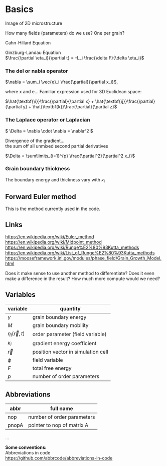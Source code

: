 # Basics

Image of 2D microstructure

How many fields (parameters) do we use? One per grain?

Cahn-Hillard Equation

Ginzburg-Landau Equation  
$\frac{\partial \eta_i}{\partial t} = -L_i \frac{\delta F}{\delta \eta_i}$


### The del or nabla operator

$\nabla = \sum_i \vec{e}_i \frac{\partial}{\partial x_i}$,

where x and e...  Familiar expression used for 3D Euclidean space:

$\hat{\textbf{\i}}\frac{\partial}{\partial x} + \hat{\textbf{\j}}\frac{\partial}{\partial y} + \hat{\textbf{k}}\frac{\partial}{\partial z}$


### The Laplace operator or Laplacian

$ \Delta = \nabla \cdot \nabla = \nabla^2 $

Divergence of the gradient...  
the sum off all unmixed second partial derivatives

$\Delta = \sum\limits_{i=1}^{p} \frac{\partial^2}{\partial^2 x_i}$


### Grain boundary thickness

The boundary energy and thickness vary with $\kappa_i$

## Forward Euler method 

This is the method currently used in the code.

## Links

https://en.wikipedia.org/wiki/Euler_method
https://en.wikipedia.org/wiki/Midpoint_method
https://en.wikipedia.org/wiki/Runge%E2%80%93Kutta_methods
https://en.wikipedia.org/wiki/List_of_Runge%E2%80%93Kutta_methods
https://mooseframework.inl.gov/modules/phase_field/Grain_Growth_Model.html


Does it make sense to use another method to differentiate? Does it even make a 
difference in the result? How much more compute would we need?

## Variables



| variable | quantity |
| -------- | -------- |
| $\gamma$ | grain boundary energy |
| $M$      | grain boundary mobility |
| $\eta_i (\vec{r},t)$ | order parameter (field variable) |
| $\kappa_i$ | gradient energy coefficient |
| $\vec{r}$ | position vector in simulation cell |
| $\phi$   | field variable |
| $F$      | total free energy |
| $p$      | number of order parameters |



## Abbreviations

| abbr | full name |
| ---- | --------- |
| nop | number of order parameters |
| pnopA | pointer to nop of matrix A |
...


**Some conventions:**<br>
Abbreviations in code<br>
https://github.com/abbrcode/abbreviations-in-code


